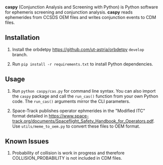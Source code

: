 **caspy** (Conjunction Analysis and Screening with Python) is Python software
for ephemeris screening and conjunction analysis. **caspy** reads ephemerides
from CCSDS OEM files and writes conjunction events to CDM files. 

Installation
------------

1. Install the orbdetpy <https://github.com/ut-astria/orbdetpy> `develop` branch.

2. Run `pip install -r requirements.txt` to install Python dependencies.

Usage
-----

1. Run `python caspy/cas.py` for command line syntax. You can also import the `caspy`
   package and call the `run_cas()` function from your own Python code. The `run_cas()`
   arguments mirror the CLI parameters.

2. Space-Track publishes operator ephmerides in the "Modified ITC" format detailed
   in <https://www.space-track.org/documents/Spaceflight_Safety_Handbook_for_Operators.pdf>.
   Use `utils/meme_to_oem.py` to convert these files to OEM format.

Known Issues
------------

1. Probability of collision is work in progress and therefore COLLISION_PROBABILITY
   is not included in CDM files.

